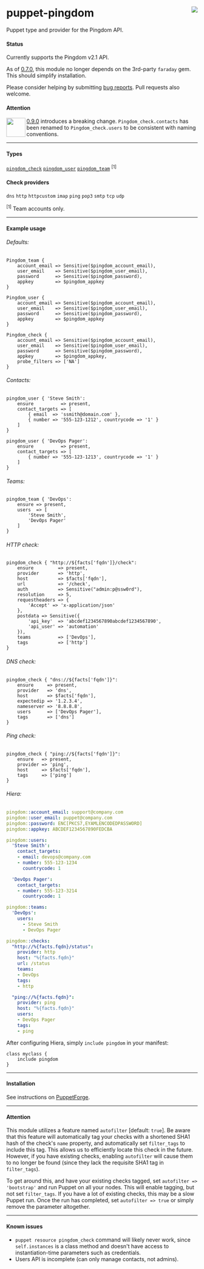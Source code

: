 # puppet-pingdom <img align="right" src="https://my.pingdom.com/images/pingdom.svg" />
Puppet type and provider for the Pingdom API.

#### Status
Currently supports the Pingdom v2.1 API.

As of [0.7.0](https://github.com/cwells/puppet-pingdom/releases/tag/0.7.0), this module no longer depends on the 3rd-party `faraday` gem. This should simplify installation.

Please consider helping by submitting [bug reports](https://github.com/cwells/puppet-pingdom/issues). Pull requests also welcome.

#### Attention
<img align="left" src="https://image.flaticon.com/icons/svg/159/159469.svg" width="50" height="50" />

[0.9.0](https://github.com/cwells/puppet-pingdom/releases/tag/0.9.0) introduces a breaking change. `Pingdom_check.contacts` has been renamed to `Pingdom_check.users` to be consistent with naming conventions.

---

#### Types
[`pingdom_check`][pingdom_check_properties] [`pingdom_user`][pingdom_user_properties] [`pingdom_team`][pingdom_team_properties] <sup>[1]</sup>

#### Check providers
`dns` `http` `httpcustom` `imap` `ping` `pop3` `smtp` `tcp` `udp`

<sup>[1]</sup> Team accounts only.

---

#### Example usage
###### Defaults:
```puppet
Pingdom_team {
    account_email => Sensitive($pingdom_account_email),
    user_email    => Sensitive($pingdom_user_email),
    password      => Sensitive($pingdom_password),
    appkey        => $pingdom_appkey
}

Pingdom_user {
    account_email => Sensitive($pingdom_account_email),
    user_email    => Sensitive($pingdom_user_email),
    password      => Sensitive($pingdom_password),
    appkey        => $pingdom_appkey
}

Pingdom_check {
    account_email => Sensitive($pingdom_account_email),
    user_email    => Sensitive($pingdom_user_email),
    password      => Sensitive($pingdom_password),
    appkey        => $pingdom_appkey,
    probe_filters => ['NA']
}
```

###### Contacts:
```puppet
pingdom_user { 'Steve Smith':
    ensure          => present,
    contact_targets => [
        { email  => 'ssmith@domain.com' },
        { number => '555-123-1212', countrycode => '1' }
    ]
}

pingdom_user { 'DevOps Pager':
    ensure          => present,
    contact_targets => [
        { number => '555-123-1213', countrycode => '1' }
    ]
}
```

###### Teams:
```puppet
pingdom_team { 'DevOps':
    ensure => present,
    users  => [
        'Steve Smith',
        'DevOps Pager'
    ]
}
```

###### HTTP check:
```puppet
pingdom_check { "http://${facts['fqdn']}/check":
    ensure         => present,
    provider       => 'http',
    host           => $facts['fqdn'],
    url            => '/check',
    auth           => Sensitive("admin:p@ssw0rd"),
    resolution     => 5,
    requestheaders => {
        'Accept' => 'x-application/json'
    },
    postdata => Sensitive({
        'api_key'  => 'abcdef1234567890abcdef1234567890',
        'api_user' => 'automation'
    }),
    teams          => ['DevOps'],
    tags           => ['http']
}
```

###### DNS check:
```puppet
pingdom_check { "dns://${facts['fqdn']}":
    ensure     => present,
    provider   => 'dns',
    host       => $facts['fqdn'],
    expectedip => '1.2.3.4',
    nameserver => '8.8.8.8',
    users      => ['DevOps Pager'],
    tags       => ['dns']
}
```

###### Ping check:
```puppet
pingdom_check { "ping://${facts['fqdn']}":
    ensure   => present,
    provider => 'ping',
    host     => $facts['fqdn'],
    tags     => ['ping']
}
```

###### Hiera:

```yaml
pingdom::account_email: support@company.com
pingdom::user_email: puppet@company.com
pingdom::password: ENC[PKCS7,EYAMLENCODEDPASSWORD]
pingdom::appkey: ABCDEF1234567890FEDCBA

pingdom::users:
  'Steve Smith':
    contact_targets:
    - email: devops@company.com
    - number: 555-123-1234
      countrycode: 1

  'DevOps Pager':
    contact_targets:
    - number: 555-123-3214
      countrycode: 1

pingdom::teams:
  'DevOps':
    users:
      - Steve Smith
      - DevOps Pager

pingdom::checks:
  "http://%{facts.fqdn}/status":
    provider: http
    host: "%{facts.fqdn}"
    url: /status
    teams:
    - DevOps
    tags:
    - http

  "ping://%{facts.fqdn}":
    provider: ping
    host: "%{facts.fqdn}"
    users:
    - DevOps Pager
    tags:
    - ping
```

After configuring Hiera, simply `include pingdom` in your manifest:

```puppet
class myclass {
    include pingdom
}
```

---

#### Installation
See instructions on [PuppetForge](https://forge.puppet.com/cwells/pingdom/readme).

---

#### Attention
This module utilizes a feature named `autofilter` [default: `true`]. Be aware that this feature will automatically tag your checks with a shortened SHA1 hash of the check's `name` property, and automatically set `filter_tags` to include this tag. This allows us to efficiently locate this check in the future. However, if you have existing checks, enabling `autofilter` will cause them to no longer be found (since they lack the requisite SHA1 tag in `filter_tags`).

To get around this, and have your existing checks tagged, set `autofilter => 'bootstrap'` and run Puppet on all your nodes. This will enable tagging, but not set `filter_tags`. If you have a lot of existing checks, this may be a slow Puppet run. Once the run has completed, set `autofilter => true` or simply remove the parameter altogether.

---

#### Known issues
- `puppet resource pingdom_check` command will likely never work, since `self.instances` is a class method and doesn't have access to instantiation-time parameters such as credentials.
- Users API is incomplete (can only manage contacts, not admins).

[pingdom_check_properties]: https://github.com/cwells/puppet-pingdom/wiki/Check-properties
[pingdom_team_properties]: https://github.com/cwells/puppet-pingdom/wiki/Team-properties
[pingdom_user_properties]: https://github.com/cwells/puppet-pingdom/wiki/User-properties
